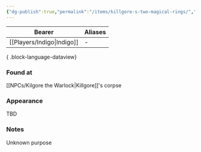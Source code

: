 ```yaml
---
{"dg-publish":true,"permalink":"/items/killgore-s-two-magical-rings/","tags":["item"],"noteIcon":"item","created":"2024-01-06T01:05:55.311+01:00","updated":"2024-01-08T12:14:44.785+01:00"}
---
```


| Bearer     | Aliases |
| ---------- | ------- |
| [[Players/Indigo\|Indigo]] | \-      |

{ .block-language-dataview}
### Found at
[[NPCs/Kilgore the Warlock\|Killgore]]'s corpse
### Appearance
TBD
### Notes
Unknown purpose 